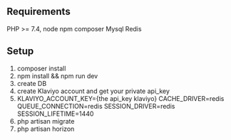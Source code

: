 ## Requirements

PHP >= 7.4,
node 
npm
composer
Mysql
Redis

## Setup

1. composer install
2. npm install && npm run dev
3. create DB 
4. create Klaviyo account and get your private api_key
5. KLAVIYO_ACCOUNT_KEY={the api_key klaviyo}
   CACHE_DRIVER=redis
   QUEUE_CONNECTION=redis
   SESSION_DRIVER=redis
   SESSION_LIFETIME=1440
6. php artisan migrate   
7. php artisan horizon 



